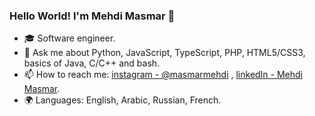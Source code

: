 ### Hello World! I'm Mehdi Masmar 👋

- 🎓 Software engineer.
- 💬 Ask me about Python, JavaScript, TypeScript, PHP, HTML5/CSS3, basics of Java, C/C++ and bash.
- 📫 How to reach me: [instagram - @masmarmehdi](https://instagram.com/masmarmehdi) , [linkedIn - Mehdi Masmar](https://www.linkedin.com/in/mehdi-masmar/).
- 🌍 Languages: English, Arabic, Russian, French.
